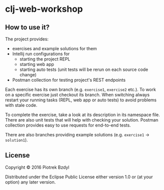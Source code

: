 # clj-web-workshop

## How to use it?

The project provides:

- exercises and example solutions for them
- Intellij run configurations for
  - starting the project REPL
  - starting web app
  - starting auto tests (unit tests will be rerun on each source code change)
- Postman collection for testing project's REST endpoints

Each exercise has its own branch (e.g. `exercise1`, `exercise2` etc.).
To work on a specific exercise just checkout its branch.
When switching always restart your running tasks (REPL, web app or auto tests) to avoid problems with stale code.

To complete the exercise, take a look at its description in its namespace file.
There are also unit tests that will help with checking your solution.
Postman collection provides easy to use requests for end-to-end tests.

There are also branches providing example solutions (e.g. `exercise1` -> `solution1`).

## License

Copyright © 2016 Piotrek Bzdyl

Distributed under the Eclipse Public License either version 1.0 or (at
your option) any later version.
